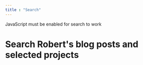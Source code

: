 ```yaml
---
title : "Search"
---
```


<noscript>JavaScript must be enabled for search to work</noscript>

# Search Robert's blog posts and selected projects

<link href="/pagefind/pagefind-ui.css" rel="stylesheet">

<script src="/pagefind/pagefind-ui.js" type="text/javascript"></script>

<search id="search"></search>

<script>
let pse = new PagefindUI({
    element: "#search",
    showSubResults: true,
    highlightParam: "highlight",
    mergeIndex: [{
        bundlePath: "https://rsdoiel.github.io/pagefind",
        bundlePath: "https://rsdoiel.github.io/antenna/pagefind",
        bundlePath: "https://rsdoiel.github.io/shorthand/pagefind",
        bundlePath: "https://rsdoiel.github.io/pttk/pagefind",
        bundlePath: "https://rsdoiel.github.io/skimmer/pagefind",
        bundlePath: "https://rsdoiel.github.io/scripttools/pagefind",
        bundlePath: "https://rsdoiel.github.io/fountain/pagefind",
        bundlePath: "https://rsdoiel.github.io/osf/pagefind",
        bundlePath: "https://rsdoiel.github.io/fdx/pagefind",
        bundlePath: "https://rsdoiel.github.io/stngo/pagefind",
        bundlePath: "https://rsdoiel.github.io/opml/pagefind"
    }]
})
window.addEventListener('DOMContentLoaded', (event) => {
    let page_url = new URL(window.location.href),
        query_string = page_url.searchParams.get('q');
    if (query_string !== null) {
        console.log('Query string: ' + query_string);
        pse.triggerSearch(query_string);
    }
});
</script>

